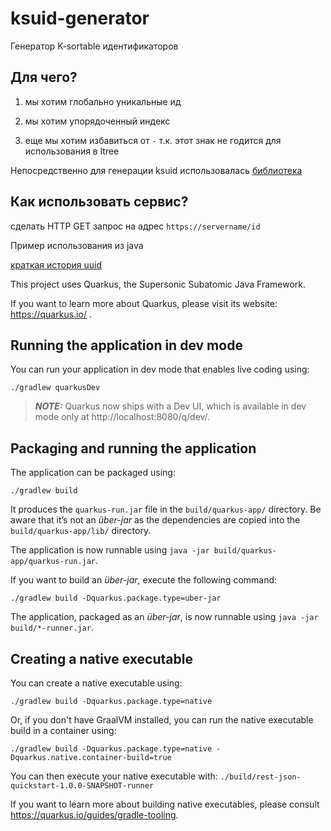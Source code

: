# ksuid-generator
Генератор K-sortable идентификаторов

## Для чего?

1. мы хотим глобально уникальные ид
 
2. мы хотим упорядоченный индекс

3. еще мы хотим избавиться от `-` т.к. этот знак не годится для использования в ltree

Непосредственно для генерации ksuid использовалась [библиотека](https://github.com/ksuid/ksuid)

## Как использовать сервис?

сделать HTTP GET запрос на адрес `https://servername/id`

Пример использования из java 

[краткая история uuid](https://segment.com/blog/a-brief-history-of-the-uuid/)

This project uses Quarkus, the Supersonic Subatomic Java Framework.

If you want to learn more about Quarkus, please visit its website: https://quarkus.io/ .

## Running the application in dev mode

You can run your application in dev mode that enables live coding using:
```shell script
./gradlew quarkusDev
```

> **_NOTE:_**  Quarkus now ships with a Dev UI, which is available in dev mode only at http://localhost:8080/q/dev/.

## Packaging and running the application

The application can be packaged using:
```shell script
./gradlew build
```
It produces the `quarkus-run.jar` file in the `build/quarkus-app/` directory.
Be aware that it’s not an _über-jar_ as the dependencies are copied into the `build/quarkus-app/lib/` directory.

The application is now runnable using `java -jar build/quarkus-app/quarkus-run.jar`.

If you want to build an _über-jar_, execute the following command:
```shell script
./gradlew build -Dquarkus.package.type=uber-jar
```

The application, packaged as an _über-jar_, is now runnable using `java -jar build/*-runner.jar`.

## Creating a native executable

You can create a native executable using:
```shell script
./gradlew build -Dquarkus.package.type=native
```

Or, if you don't have GraalVM installed, you can run the native executable build in a container using:
```shell script
./gradlew build -Dquarkus.package.type=native -Dquarkus.native.container-build=true
```

You can then execute your native executable with: `./build/rest-json-quickstart-1.0.0-SNAPSHOT-runner`

If you want to learn more about building native executables, please consult https://quarkus.io/guides/gradle-tooling.
